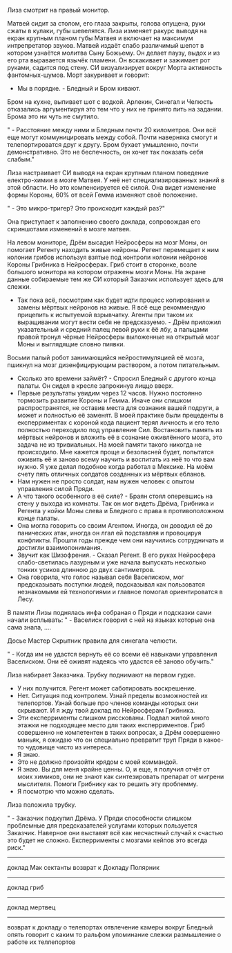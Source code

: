 
Лиза смотрит на правый монитор.

Матвей сидит за столом, его глаза закрыты, голова опущена, руки сжаты в кулаки, губы шевелятся. Лиза изменяет ракурс выводя на екран крупным планом губы Матвея и включает на максимум интрепретатор звуков. Матвей издаёт слабо различимый шепот в котором узнаётся молитва Сыну Божьему. Он делает паузу, выдох и из его рта выравается язычёк пламени. Он вскакивает и зажимает рот руками, садится под стену. СИ визуализирует вокруг Морта активность фантомных-шумов. Морт закуривает и говорит:
- Мы в порядке. - Бледный и Бром кивают.

Бром на кухне, выпивает шот с водкой. Арлекин, Синегал и Челюсть отказались аргументируя это тем что у них не принято пить на задании. Брома это ни чуть не смутило.

" - Расстояние между ними и Бледным почти 20 километров. Они всё еще могут коммуницировать между собой. Почти наверняка смогут и телепортироватся друг к другу. Бром бухает умышленно, почти демонстративно. Это не беспечность, он хочет так показать себя слабым."

Лиза настраивает СИ выводя на екран крупным планом поведение електро-химии в мозге Матвея. У неё нет специализированных знаний в этой области. Но это компенсируется её силой. Она видет изменение формы Короны, 60% от всей Гемма изменяют своё положение. 

" - Это микро-тригер? Это происходит каждый раз?"

Она приступает к заполнению своего доклада, сопровождая его скриншотами изменений в мозге матвея.

На левом мониторе, Дрём высадил Нейросферы на мозг Моны, он помогает Регенту находить живые нейроны. Регент перемещает к ним колонии грибов используя взятые под контроли колонии нейронов Короны Грибника в Нейросферах. Гриб стоит в сторонке, возле большого монитора на котором отражены мозги Моны. На экране данные собираемые тем же СИ который Заказчик использует здесь для слежки. 

- Так пока всё, посмотрим как будет идти процесс копирования и замены мёртвых нейронов на живые. Я всё еще рекоммендую прицепить к испытуемой взрывчатку. Агенты при таком их выращивании могут вести себя не предсказуемо. - Дрём приложил указательный и средний палец левой руки к ёё лбу, а пальцами правой тронул чёрные Нейросферы выложенные на открытый мозг Моны и выглядящие словно пиявки. 

Восьми палый робот занимающийся нейростимуляцией её мозга, пшикнул на мозг дизенфицирующим раствором, а потом питательным.    

- Сколько это времени займёт? - Спросил Бледный с другого конца палаты. Он сидел в кресле запрокинув лиццо вверх.
- Первые результаты увидим через 12 часов. Нужно постоянно тормозить развитие Короны и Гемма. Иначе они слишком распространятся, не оставив места для сознания вашей подруги, а может и полностью её заменят. В моей практике были прецеденты в експерриментах с короной кода пациент терял личность и его тело полностью переходило под управление Сил. Востановить память из мёртвых нейронов и вложить её в сознание оживлённого мозга, это задача не из тривиальных. На моей памяти такого никогда не происходило. Мне кажется проще и безопасней будет, попытатся оживить её и заново всему научить и воспитать из неё то что вам нужно. Я уже делал подобное когда работал в Мексике. На моём счету пять отличных солдатов созданных из мёртвых ебланов.
- Нам нужен не просто солдат, нам нужен человек с опытом управления силой Пряди.
- А что такого особенного в её силе? - Браян стоял оперевшись на стену у выхода из комнаты. Так он мог видеть Дрёма, Грибника и Регента у койки Моны слева и Бледного с права в противоположном конце палаты.
- Она могла говорить со своим Агентом. Иногда, он доводил её до панических атак, иногда он лгал ей подставляя и провоцируя конфликты. Прошли годы прежде чем они научились сотрудничать и достигли взаимопонимания.
- Звучит как Шизофрения. - Сказал Регент. В его руках Нейросфера слабо-светилась лазурным и уже начала выпускать несколько тонких усиков длинною до двух сантиметров.
- Она говорила, что голос называл себя Васелиском, мог предсказывать поступки людей, подсказывал как пользоватся незнакомыми ей технологиями и главное помогал ориентироватся в Лесу.

В памяти Лизы поднялась инфа собраная о Пряди и подсказки сами начали всплывать:
" - Васелиск говорил с ней на языках которые она сама знала, ....


Досье Мастер Скрытник правила для синегала челюсти.

" - Когда им не удастся вернуть её со всеми её навыками управления Васелиском. Они её оживят надеясь что удастся её заново обучить."

Лиза набирает Заказчика. Трубку поднимают на первом гудке.
- У них получится. Регент может саботировать воскрешение.
- Нет. Ситуация под контролем. Узнай пределы возможностей их телепортов. Узнай больше про членов команды которых они скрывают. И я жду твой доклад по Нейросферам Грибника.
- Эти експеррименты слишком рисскованы. Подвал жилой много этажки не подходящее место для таких експерриментов. Гриб совершенно не компетентен в таких вопросах, а Дрём совершенно маньяк, я ожидаю что он специально превратит труп Пряди в какое-то чудовище чисто из интереса.
- Я знаю.
- Это не должно произойти крядом с моей коммандой.
- Я знаю. Вы для меня крайне ценны. О, и еще, я получил отчёт от моих химиков, они не знают как синтезировать препарат от мигрени мыслителя. Помоги Грибнику как то решить эту проблемму.
- Я посмотрю что можно сделать.

Лиза положила трубку.

" - Заказчик подкупил Дрёма. У Пряди способности слишком проблемные для предсказателей услугами которых пользуется Заказчик. Наверное они выставят всё как несчастный случай к счастью это будет не сложно. Експеррименты с мозгами кейпов это всегда риск."

_______________________________________
доклад Мак сектанты возврат к Докладу Полярник
_______________________________________
доклад гриб
_______________________________________
доклад мертвец
_______________________________________
возврат к докладу о телепортах
отвлечение камеры вокруг Бледный опять говорит с каким то ральфом упоминание слежки размышление о работе их теллепортов